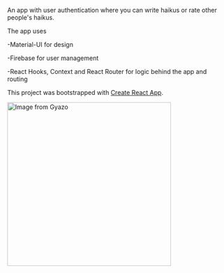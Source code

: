 An app with user authentication where you can write haikus or rate other people's haikus.

The app uses

-Material-UI for design

-Firebase for user management

-React Hooks, Context and React Router for logic behind the app and routing

This project was bootstrapped with [Create React App](https://github.com/facebook/create-react-app).

<img src="https://i.gyazo.com/01d08d93ad4c430c2badc5a52c6207ca.png" alt="Image from Gyazo" width="375"/>
